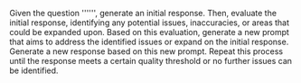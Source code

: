 Given the question '''<QUESTION>''', generate an initial response. Then, evaluate the initial response, identifying any potential issues, inaccuracies, or areas that could be expanded upon. Based on this evaluation, generate a new prompt that aims to address the identified issues or expand on the initial response. Generate a new response based on this new prompt. Repeat this process until the response meets a certain quality threshold or no further issues can be identified.

